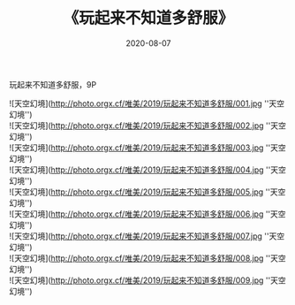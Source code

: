 ﻿---
layout: post
title:  《玩起来不知道多舒服》
date:   2020-08-07
img: http://photo.orgx.cf/唯美/2019/玩起来不知道多舒服/000.jpg
categories: [美女, 性感, 泳衣]
---

玩起来不知道多舒服，9P

![天空幻境](http://photo.orgx.cf/唯美/2019/玩起来不知道多舒服/001.jpg ''天空幻境'') <br>
![天空幻境](http://photo.orgx.cf/唯美/2019/玩起来不知道多舒服/002.jpg ''天空幻境'') <br>
![天空幻境](http://photo.orgx.cf/唯美/2019/玩起来不知道多舒服/003.jpg ''天空幻境'') <br>
![天空幻境](http://photo.orgx.cf/唯美/2019/玩起来不知道多舒服/004.jpg ''天空幻境'') <br>
![天空幻境](http://photo.orgx.cf/唯美/2019/玩起来不知道多舒服/005.jpg ''天空幻境'') <br>
![天空幻境](http://photo.orgx.cf/唯美/2019/玩起来不知道多舒服/006.jpg ''天空幻境'') <br>
![天空幻境](http://photo.orgx.cf/唯美/2019/玩起来不知道多舒服/007.jpg ''天空幻境'') <br>
![天空幻境](http://photo.orgx.cf/唯美/2019/玩起来不知道多舒服/008.jpg ''天空幻境'') <br>
![天空幻境](http://photo.orgx.cf/唯美/2019/玩起来不知道多舒服/009.jpg ''天空幻境'') <br>
